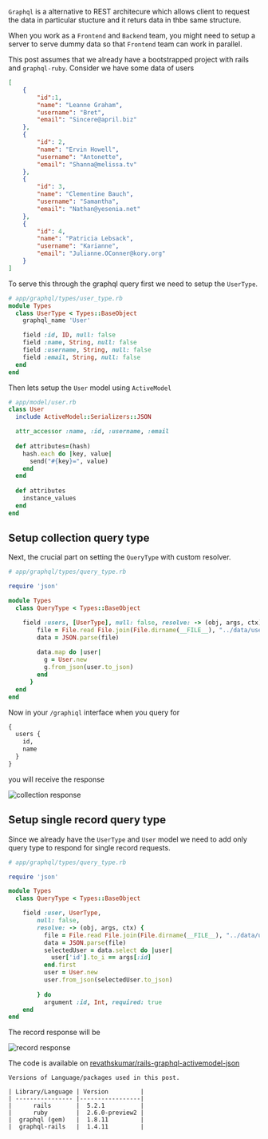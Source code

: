 <!--


---
 'Rails : serve dummy data via graphql using ActiveModel and json file'
excerpt: 'In order to unblock the frontend team to we wanted a graphql server with dummy data served from a json file writing custom resolvers with the help of active model turned to be what we needed.'
date: 2018-10-31 00:05:00 IST
updated: 2018-10-31 00:05:00 IST
categories: rails
tags: rails, graphql
---

-->
<!DOCTYPE html>
<html>

<head>
  <title>basic-git-workflow</title>
  <meta charset="utf-8">
  <meta name="viewport" content="width=device-width, initial-scale=1.0">


  <link rel="stylesheet" href="./css/bootstrap.css">
  <link rel="stylesheet" href="./css/bootstrap.grid.css">
  <link rel="stylesheet" href="./css/bootstrap.min.css">
  <link rel="stylesheet" href="./css/bootstrap-reboot.min.css">
  <link rel="stylesheet" href="./css/bootstrap.css.map">
  <link rel="stylesheet" href="./css/blog-home.css">
  <link rel="stylesheet" href="./css/prism.css">
  <script async defer src="./css/prism.js"></script>
</head>

<body>

`Graphql` is a alternative to REST architecure which allows client to request the data in particular stucture and it returs data in thbe same 
structure. 

When you work as a `Frontend` and `Backend` team, you might need to setup a server to serve dummy data so that `Frontend` team can work in parallel.  

This post assumes that we already have a bootstrapped project with rails and `graphql-ruby`. Consider we have some data of users

```json
[
    {
        "id":1,
        "name": "Leanne Graham",
        "username": "Bret",
        "email": "Sincere@april.biz"
    },
    {
        "id": 2,
        "name": "Ervin Howell",
        "username": "Antonette",
        "email": "Shanna@melissa.tv"
    },
    {
        "id": 3,
        "name": "Clementine Bauch",
        "username": "Samantha",
        "email": "Nathan@yesenia.net"
    },
    {
        "id": 4,
        "name": "Patricia Lebsack",
        "username": "Karianne",
        "email": "Julianne.OConner@kory.org"
    }
]
```

To serve this through the graphql query first we need to setup the `UserType`.

```ruby
# app/graphql/types/user_type.rb
module Types
  class UserType < Types::BaseObject
    graphql_name 'User'

    field :id, ID, null: false
    field :name, String, null: false
    field :username, String, null: false
    field :email, String, null: false
  end
end
```

Then lets setup the `User` model using `ActiveModel`

```ruby
# app/model/user.rb
class User
  include ActiveModel::Serializers::JSON

  attr_accessor :name, :id, :username, :email
  
  def attributes=(hash)
    hash.each do |key, value|
      send("#{key}=", value)
    end
  end
  
  def attributes
    instance_values
  end
end
```

## <a class="anchor" name="setup-for-collection" href="#setup-for-collection"><i class="anchor-icon"></i></a>Setup collection query type

Next, the crucial part on setting the `QueryType` with custom resolver.

```ruby
# app/graphql/types/query_type.rb

require 'json'

module Types
  class QueryType < Types::BaseObject

    field :users, [UserType], null: false, resolve: -> (obj, args, ctx) {
        file = File.read File.join(File.dirname(__FILE__), "../data/users.json")
        data = JSON.parse(file)
    
        data.map do |user|
          g = User.new
          g.from_json(user.to_json)
        end
      }
  end
end
```

Now in your `/graphiql` interface when you query for 

```graphql
{
  users {
    id,
    name
  }
}
```

you will receive the response

![collection response](https://s3.ap-south-1.amazonaws.com/revathskumar-blog-images/2018/graphql-ruby/graphql-1.png)

## <a class="anchor" name="setup-for-record" href="#setup-for-record"><i class="anchor-icon"></i></a>Setup single record query type

Since we already have the `UserType` and `User` model we need to add only query type to respond for single record requests.

```ruby
# app/graphql/types/query_type.rb

require 'json'

module Types
  class QueryType < Types::BaseObject

    field :user, UserType,
        null: false,
        resolve: -> (obj, args, ctx) {
          file = File.read File.join(File.dirname(__FILE__), "../data/users.json")
          data = JSON.parse(file)
          selectedUser = data.select do |user|
            user['id'].to_i == args[:id]
          end.first
          user = User.new
          user.from_json(selectedUser.to_json)
          
        } do
          argument :id, Int, required: true
    end
end
```

The record response will be

![record response](https://s3.ap-south-1.amazonaws.com/revathskumar-blog-images/2018/graphql-ruby/graphql-2.png)

The code is available on [revathskumar/rails-graphql-activemodel-json](https://github.com/revathskumar/rails-graphql-activemodel-json)

    Versions of Language/packages used in this post.

    | Library/Language | Version         |
    | ---------------- |-----------------|
    |      rails       |  5.2.1          |
    |      ruby        |  2.6.0-preview2 |
    |  graphql (gem)   |  1.8.11         |
    |  graphql-rails   |  1.4.11         |
